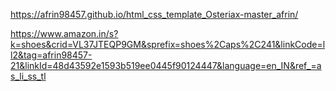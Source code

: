 https://afrin98457.github.io/html_css_template_Osteriax-master_afrin/

https://www.amazon.in/s?k=shoes&crid=VL37JTEQP9GM&sprefix=shoes%2Caps%2C241&linkCode=ll2&tag=afrin98457-21&linkId=48d43592e1593b519ee0445f90124447&language=en_IN&ref_=as_li_ss_tl
